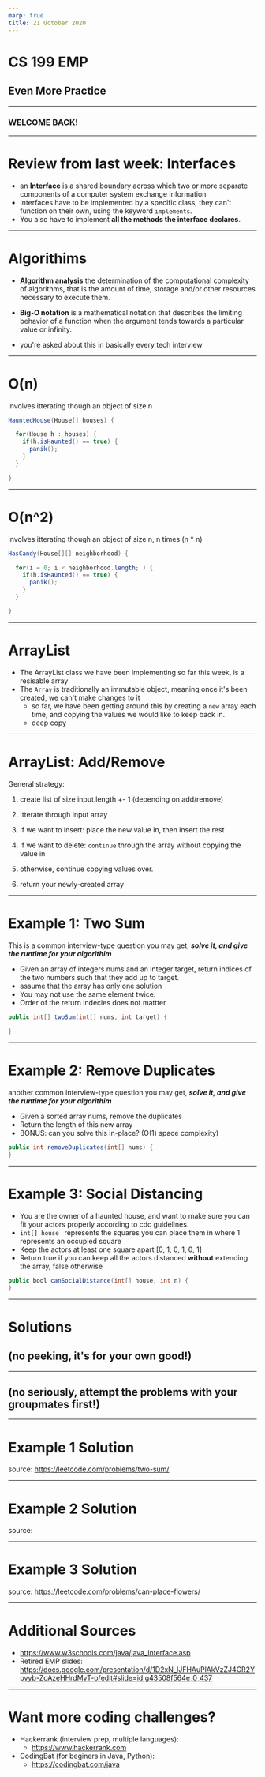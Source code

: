 ```yaml
---
marp: true
title: 21 October 2020
---
```


# <!-- fit --> CS 199 EMP

## <!-- fit --> Even More Practice

---
### <!-- fit --> WELCOME BACK!

---
# Review from last week: Interfaces
* an **Interface** is a shared boundary across which two or more separate components of a computer system exchange information
* Interfaces have to be implemented by a specific class, they can't function on their own, using the keyword ```implements```.
* You also have to implement **all the methods the interface declares**.

---
# Algorithims

* **Algorithm analysis** the determination of the computational complexity of algorithms, that is the amount of time, storage and/or other resources necessary to execute them.

* **Big-O notation** is a mathematical notation that describes the limiting behavior of a function when the argument tends towards a particular value or infinity.

* you're asked about this in basically every tech interview

---
# O(n)
involves itterating though an object of size n

```java
HauntedHouse(House[] houses) {

  for(House h : houses) {
    if(h.isHaunted() == true) {
      panik();
    }
  }

}

```

---
# O(n^2)
involves itterating though an object of size n, n times (n * n)

```java
HasCandy(House[][] neighborhood) {

  for(i = 0; i < neighborhood.length; ) {
    if(h.isHaunted() == true) {
      panik();
    }
  }

}
```

---
# ArrayList
* The ArrayList class we have been implementing so far this week, is a resisable array
* The ```Array``` is traditionally an immutable object, meaning once it's been created, we can't make changes to it
  * so far, we have been getting around this by creating a ``new`` array each time, and copying the values we would like to keep back in.
  * deep copy


---
# ArrayList: Add/Remove
General strategy: 

1) create list of size  input.length +- 1 (depending on add/remove)
2) Itterate through input array
  3) If we want to insert: place the new value in, then insert the rest
  4) If we want to delete: ```continue``` through the array without copying the value in
  5) otherwise, continue copying values over.

6) return your newly-created array


---
# Example 1: Two Sum
This is a common interview-type question you may get, ***solve it, and give the runtime for your algorithim***

* Given an array of integers nums and an integer target, return indices of the two numbers such that they add up to target.
* assume that the array has only one solution
* You may not use the same element twice.
* Order of the return indecies does not mattter

```Java
public int[] twoSum(int[] nums, int target) {
        
}
```

---
# Example 2: Remove Duplicates
another common interview-type question you may get, ***solve it, and give the runtime for your algorithim***
* Given a sorted array nums, remove the duplicates
* Return the length of this new array
* BONUS: can you solve this in-place? (O(1) space complexity)

```Java
public int removeDuplicates(int[] nums) {
}
```

---
# Example 3: Social Distancing
* You are the owner of a haunted house, and want to make sure you can fit your actors properly according to cdc guidelines. 
* ```int[] house ``` represents the squares you can place them in where 1 represents an occupied square
* Keep the actors at least one square apart [0, 1, 0, 1, 0, 1]
* Return true if you can keep all the actors distanced **without** extending the array, false otherwise

```Java
public bool canSocialDistance(int[] house, int n) {
}
```

---
#  <!-- fit --> Solutions 
## <!-- fit --> (no peeking, it's for your own good!)
---
## <!-- fit --> (no seriously, attempt the problems with your groupmates first!)

---
# Example 1 Solution   
 source: https://leetcode.com/problems/two-sum/


---
# Example 2 Solution 
source:    

---
# Example 3 Solution
source: https://leetcode.com/problems/can-place-flowers/

---
# Additional Sources
* https://www.w3schools.com/java/java_interface.asp
* Retired EMP slides: https://docs.google.com/presentation/d/1D2xN_lJFHAuPlAkVzZJ4CR2Ypvyb-ZoAzeHHrdMvT-o/edit#slide=id.g43508f564e_0_437

---
# Want more coding challenges?
* Hackerrank (interview prep, multiple languages):
  *   https://www.hackerrank.com
* CodingBat (for beginers in Java, Python): 
  * https://codingbat.com/java
